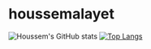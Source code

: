 # houssemalayet
![Houssem's GitHub stats](https://github-readme-stats.vercel.app/api?username=houssemalayet&show_icons=true&theme=radical)
[![Top Langs](https://github-readme-stats.vercel.app/api/top-langs/?username=houssemalayet)](https://github.com/houssemalayet/github-readme-stats)
